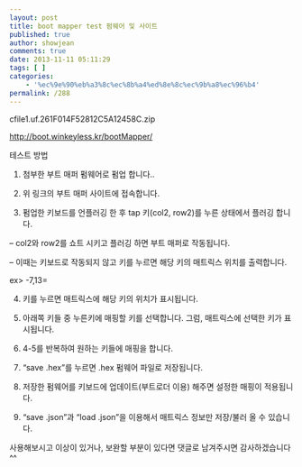 ```yaml
---
layout: post
title: boot mapper test 펌웨어 및 사이트
published: true
author: showjean
comments: true
date: 2013-11-11 05:11:29
tags: [ ]
categories:
    - '%ec%9e%90%eb%a3%8c%ec%8b%a4%ed%8e%8c%ec%9b%a8%ec%96%b4'
permalink: /288
---
```


  cfile1.uf.261F014F52812C5A12458C.zip




http://boot.winkeyless.kr/bootMapper/





테스트 방법



1. 첨부한 부트 매퍼 펌웨어로 펌업 합니다..



2. 위 링크의 부트 매퍼&nbsp;사이트에 접속합니다.



3. 펌업한 키보드를 언플러깅 한 후 tap 키(col2, row2)를 누른 상태에서 플러깅 합니다.

&#8211; col2와 row2를 쇼트 시키고 플러깅 하면 부트 매퍼로 작동됩니다.

&#8211; 이때는 키보드로 작동되지 않고 키를 누르면 해당 키의 매트릭스 위치를 출력합니다.&nbsp;

ex> -7,13=



4. 키를 누르면 매트릭스에 해당 키의 위치가 표시됩니다.



5. 아래쪽 키들 중 누른키에 매핑할 키를 선택합니다. 그럼, 매트릭스에 선택한 키가 표시됩니다.&nbsp;



6. 4-5를 반복하여 원하는 키들에 매핑을 합니다.



7. &#8220;save .hex&#8221;를 누르면 .hex 펌웨어 파일로 저장됩니다.



8. 저장한 펌웨어를 키보드에 업데이트(부트로더 이용) 해주면 설정한 매핑이 적용됩니다.



9. &#8220;save .json&#8221;과 &#8220;load .json&#8221;을 이용해서 매트릭스 정보만 저장/불러 올 수 있습니다.





사용해보시고 이상이 있거나, 보완할 부분이 있다면 댓글로 남겨주시면 감사하겠습니다 ^^